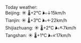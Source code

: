 Today weather:  
Beijing: ☀️   🌡️+2°C 🌬️↓15km/h  
Tianjin: ☀️   🌡️+3°C 🌬️←22km/h  
Shijiazhuang: ☀️   🌡️+2°C 🌬️↖7km/h  
Tangshan: ☀️   🌡️+1°C 🌬️↙17km/h  
